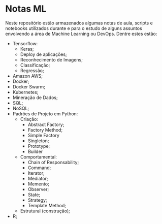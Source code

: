 # Notas ML

Neste repositório estão armazenados algumas notas de aula, scripts e notebooks utilizados durante e para o estudo de alguns assuntos envolvendo a área de Machine Learning ou DevOps. Dentre estes estão:

- Tensorflow:
  - Keras;
  - Deploy de aplicações;
  - Reconhecimento de Imagens;
  - Classificação;
  - Regressão;
- Amazon AWS;
- Docker;
- Docker Swarm;
- Kubernetes;
- Mineração de Dados;
- SQL;
- NoSQL;
- Padrões de Projeto em Python:
  - Criação:
    - Abstract Factory;
    - Factory Method;
    - Simple Factory
    - Singleton;
    - Prototype;
    - Builder
  - Comportamental:
    - Chain of Responsability;
    - Command;
    - Iterator;
    - Mediator;
    - Memento;
    - Observer;
    - State;
    - Strategy;
    - Template Method;
  - Estrutural (construção);
- R;
